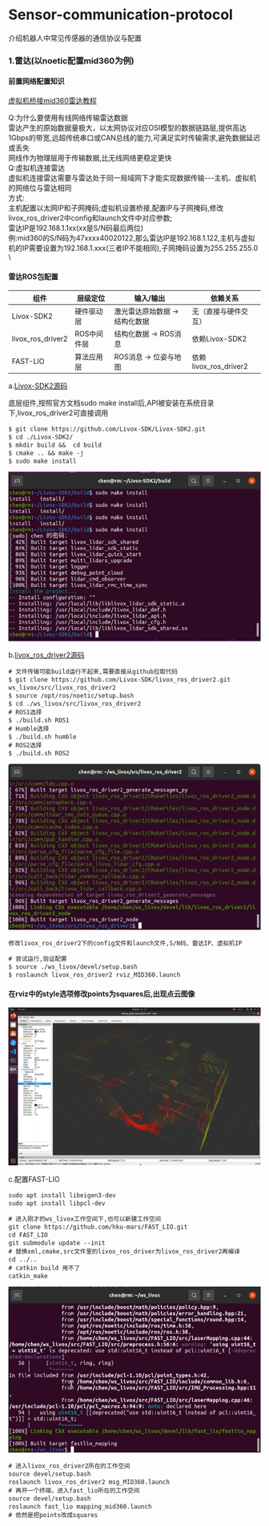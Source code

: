# Sensor-communication-protocol
介绍机器人中常见传感器的通信协议与配置

### 1.雷达(以noetic配置mid360为例)
#### 前置网络配置知识
[虚拟机桥接mid360雷达教程](https://blog.csdn.net/zaiiazqqq/article/details/146409439?spm=1001.2014.3001.5501) 

Q:为什么要使用有线网络传输雷达数据 \
雷达产生的原始数据量极大，以太网协议对应OSI模型的数据链路层,提供高达1Gbps的带宽,远超传统串口或CAN总线的能力,可满足实时传输需求,避免数据延迟或丢失 \
网线作为物理层用于传输数据,比无线网络更稳定更快 \
Q:虚拟机连接雷达 \
虚拟机连接雷达需要与雷达处于同一局域网下才能实现数据传输---主机、虚拟机的网络位与雷达相同 \
方式:\
主机配置以太网IP和子网掩码;虚拟机设置桥接,配置IP与子网掩码,修改livox_ros_driver2中config和launch文件中对应参数;\
雷达IP是192.168.1.1xx(xx是S/N码最后两位)\
例:mid360的S/N码为47xxxx40020122,那么雷达IP是192.168.1.122,主机与虚拟机的IP需要设置为192.168.1.xxx(三者IP不能相同),子网掩码设置为255.255.255.0 \

#### 雷达ROS包配置
| **组件**         | **层级定位**       | **输入/输出**              | **依赖关系**                     |  
|------------------|-------------------|---------------------------|----------------------------------|  
| Livox-SDK2       | 硬件驱动层         | 激光雷达原始数据 → 结构化数据 | 无（直接与硬件交互）              |  
| livox_ros_driver2 | ROS中间件层       | 结构化数据 → ROS消息        | 依赖Livox-SDK2          |  
| FAST-LIO         | 算法应用层         | ROS消息 → 位姿与地图        | 依赖livox_ros_driver2   |  


a.[Livox-SDK2源码](https://github.com/Livox-SDK/Livox-SDK2) 

底层组件,按照官方文档sudo make install后,API被安装在系统目录下,livox_ros_driver2可直接调用 
```
$ git clone https://github.com/Livox-SDK/Livox-SDK2.git
$ cd ./Livox-SDK2/
$ mkdir build &&  cd build
$ cmake .. && make -j
$ sudo make install
```
![sdk](./files/images/SKD2-success.png)

b.[livox_ros_driver2源码](https://github.com/Livox-SDK/livox_ros_driver2) 

```
# 文件传输可能build运行不起来,需要直接从github拉取代码
$ git clone https://github.com/Livox-SDK/livox_ros_driver2.git ws_livox/src/livox_ros_driver2
$ source /opt/ros/noetic/setup.bash
$ cd ./ws_livox/src/livox_ros_driver2
# ROS1选择
$ ./build.sh ROS1
# Humble选择
$ ./build.sh humble
# ROS2选择
$ ./build.sh ROS2
```
![driver](./files/images/driver2-success.png)
```
修改livox_ros_driver2下的config文件和launch文件,S/N码、雷达IP、虚拟机IP
```
```
# 尝试运行,验证配置
$ source ./ws_livox/devel/setup.bash
$ roslaunch livox_ros_driver2 rviz_MID360.launch
```
#### 在rviz中的style选项修改points为squares后,出现点云图像 
![点云示例](./files/images/point.png)

c.配置FAST-LIO 

```
sudo apt install libeigen3-dev
sudo apt install libpcl-dev
```
```
# 进入刚才的ws_livox工作空间下,也可以新建工作空间
git clone https://github.com/hku-mars/FAST_LIO.git
cd FAST_LIO
git submodule update --init
# 替换xml,cmake,src文件里的livox_ros_driver为livox_ros_driver2再编译
cd ../..
# catkin build 用不了
catkin_make
```
![fastlio](./files/images/FAST-LIO-success.png)
```
# 进入livox_ros_driver2所在的工作空间
source devel/setup.bash
roslaunch livox_ros_driver2 msg_MID360.launch
# 再开一个终端，进入fast_lio所在的工作空间
source devel/setup.bash
roslaunch fast_lio mapping_mid360.launch
# 依然是把points改成squares
```



